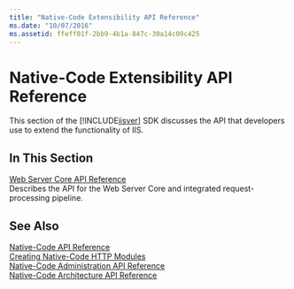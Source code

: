 ```yaml
---
title: "Native-Code Extensibility API Reference"
ms.date: "10/07/2016"
ms.assetid: ffeff01f-2bb9-4b1a-847c-30a14c09c425
---
```

# Native-Code Extensibility API Reference
This section of the [!INCLUDE[iisver](../../wmi-provider/includes/iisver-md.md)] SDK discusses the API that developers use to extend the functionality of IIS.  
  
## In This Section  
 [Web Server Core API Reference](../../web-development-reference\native-code-api-reference/web-server-core-api-reference.md)  
 Describes the API for the Web Server Core and integrated request-processing pipeline.  
  
## See Also  
 [Native-Code API Reference](../../web-development-reference\native-code-api-reference/native-code-api-reference.md)   
 [Creating Native-Code HTTP Modules](../../web-development-reference\native-code-development-overview\creating-native-code-http-modules.md)   
 [Native-Code Administration API Reference](../../web-development-reference\native-code-api-reference/native-code-administration-api-reference.md)   
 [Native-Code Architecture API Reference](../../web-development-reference\native-code-api-reference/native-code-architecture-api-reference.md)